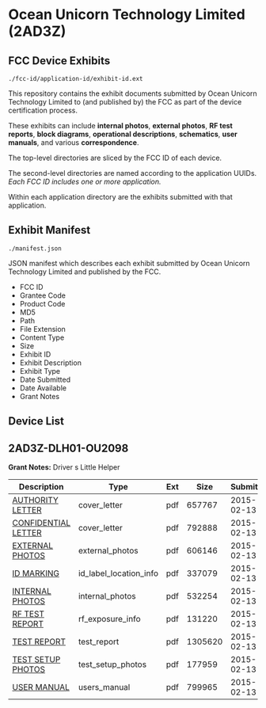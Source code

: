 # Ocean Unicorn Technology Limited (2AD3Z)
## FCC Device Exhibits

```
./fcc-id/application-id/exhibit-id.ext
```

This repository contains the exhibit documents submitted by Ocean Unicorn Technology Limited to (and published by) the FCC as part of the device certification process.

These exhibits can include **internal photos**, **external photos**, **RF test reports**, **block diagrams**, **operational descriptions**, **schematics**, **user manuals**, and various **correspondence**.

The top-level directories are sliced by the FCC ID of each device.

The second-level directories are named according to the application UUIDs. *Each FCC ID includes one or more application.*

Within each application directory are the exhibits submitted with that application. 

## Exhibit Manifest

```
./manifest.json
```

JSON manifest which describes each exhibit submitted by Ocean Unicorn Technology Limited and published by the FCC.

- FCC ID
- Grantee Code
- Product Code
- MD5
- Path
- File Extension
- Content Type
- Size
- Exhibit ID
- Exhibit Description
- Exhibit Type
- Date Submitted
- Date Available
- Grant Notes

## Device List
## 2AD3Z-DLH01-OU2098
**Grant Notes:** Driver s Little Helper

| Description | Type | Ext | Size | Submitted | Available |
| ----------- | ---- | --- | ---- | --------- | --------- |
| [AUTHORITY LETTER](2AD3Z-DLH01-OU2098/5ff685330bccf7c44a9bf4834ff7fabc/2534541.pdf) | cover_letter | pdf | 657767 | 2015-02-13 | 2015-02-13 |
| [CONFIDENTIAL LETTER](2AD3Z-DLH01-OU2098/5ff685330bccf7c44a9bf4834ff7fabc/2534542.pdf) | cover_letter | pdf | 792888 | 2015-02-13 | 2015-02-13 |
| [EXTERNAL PHOTOS](2AD3Z-DLH01-OU2098/5ff685330bccf7c44a9bf4834ff7fabc/2534543.pdf) | external_photos | pdf | 606146 | 2015-02-13 | 2015-02-13 |
| [ID MARKING](2AD3Z-DLH01-OU2098/5ff685330bccf7c44a9bf4834ff7fabc/2534544.pdf) | id_label_location_info | pdf | 337079 | 2015-02-13 | 2015-02-13 |
| [INTERNAL PHOTOS](2AD3Z-DLH01-OU2098/5ff685330bccf7c44a9bf4834ff7fabc/2534545.pdf) | internal_photos | pdf | 532254 | 2015-02-13 | 2015-02-13 |
| [RF TEST REPORT](2AD3Z-DLH01-OU2098/5ff685330bccf7c44a9bf4834ff7fabc/2534548.pdf) | rf_exposure_info | pdf | 131220 | 2015-02-13 | 2015-02-13 |
| [TEST REPORT](2AD3Z-DLH01-OU2098/5ff685330bccf7c44a9bf4834ff7fabc/2534547.pdf) | test_report | pdf | 1305620 | 2015-02-13 | 2015-02-13 |
| [TEST SETUP PHOTOS](2AD3Z-DLH01-OU2098/5ff685330bccf7c44a9bf4834ff7fabc/2534546.pdf) | test_setup_photos | pdf | 177959 | 2015-02-13 | 2015-02-13 |
| [USER MANUAL](2AD3Z-DLH01-OU2098/5ff685330bccf7c44a9bf4834ff7fabc/2534549.pdf) | users_manual | pdf | 799965 | 2015-02-13 | 2015-02-13 |
